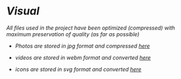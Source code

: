# *Visual*

*All files used in the project have been optimized (compressed) with
maximum preservation of quality (as far as possible)*

* *Photos are stored in jpg format and compressed 
[here](https://www.iloveimg.com/ru/compress-image)*

* *videos are stored in webm format and converted 
[here](https://video.online-convert.com/ru/convert/webm-to-mp4)*

* *icons are stored in svg format and converted 
[here](https://image.online-convert.com/ru/convert-to-svg)*